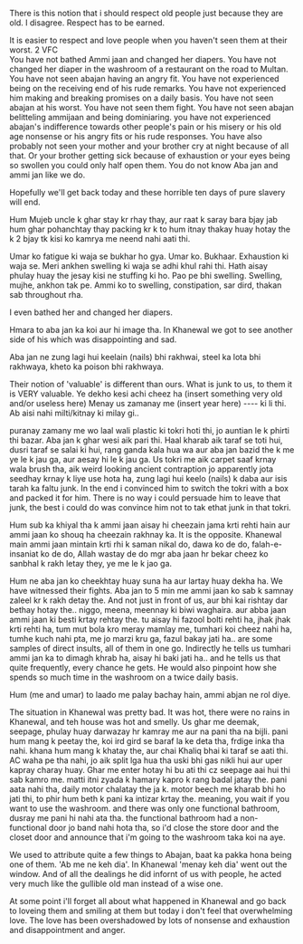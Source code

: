 
There is this notion that i should respect old people just because they are old. I disagree. Respect has to be earned. 

It is easier to respect and love people when you haven't seen them at their worst.
2	VFC 	 
You have not bathed Ammi jaan and changed her diapers. You have not changed her diaper in the washroom of a restaurant on the road to Multan. You have not seen abajan having an angry fit. You have not experienced being on the receiving end of his rude remarks. You have not experienced him making and breaking promises on a daily basis. You have not seen abajan at his worst. You have not seen them fight. You have not seen abajan belitteling ammijaan and being dominiaring. you have not experienced abajan's indifference towards other people's pain or his misery or his old age nonsense or his angry fits or his rude responses. You have also probably not seen your mother and your brother cry at night because of all that. Or your brother getting sick because of exhaustion or your eyes being so swollen you could only half open them. You do not know Aba jan and ammi jan like we do.


Hopefully we'll get back today and these horrible ten days of pure slavery will end.

Hum Mujeb uncle k ghar stay kr rhay thay, aur raat k saray bara bjay jab hum ghar pohanchtay thay packing kr k to hum itnay thakay huay hotay the k 2 bjay tk kisi ko kamrya me neend nahi aati thi.


Umar ko fatigue ki waja se bukhar ho gya. Umar ko. Bukhaar. Exhaustion ki waja se. Meri ankhen swelling ki waja se adhi khul rahi thi. Hath aisay phulay huay the jesay kisi ne stuffing ki ho. Pao pe bhi swelling. Swelling, mujhe, ankhon tak pe. Ammi ko to swelling, constipation, sar dird, thakan sab throughout rha.

I even bathed her and changed her diapers.

Hmara to aba jan ka koi aur hi image tha. In Khanewal we got to see another side of his which was disappointing and sad. 

Aba jan ne zung lagi hui keelain (nails) bhi rakhwai, steel ka lota bhi rakhwaya, kheto ka poison bhi rakhwaya. 

Their notion of 'valuable' is different than ours. What is junk to us, to them it is VERY valuable. Ye dekho kesi achi cheez ha (insert something very old and/or useless here) Menay us zamanay me (insert year here) ---- ki li thi. Ab aisi nahi milti/kitnay ki milay gi..

puranay zamany me wo laal wali plastic ki tokri hoti thi, jo auntian le k phirti thi bazar. Aba jan k ghar wesi aik pari thi. Haal kharab aik taraf se toti hui, dusri taraf se salai ki hui, rang ganda kala hua wa aur aba jan bazid the k me ye le k jau ga, aur aesay hi le k jau ga. Us tokri me aik carpet saaf krnay wala brush tha, aik weird looking ancient contraption jo apparently jota seedhay krnay k liye use hota ha, zung lagi hui keelo (nails) k daba aur isis tarah ka faltu junk. In the end i convinced him to switch the tokri with a box and packed it for him. There is no way i could persuade him to leave that junk, the best i could do was convince him not to tak ethat junk in that tokri.

Hum sub ka khiyal tha  k ammi jaan aisay hi cheezain jama krti rehti hain aur ammi jaan ko shouq ha cheezain rakhnay ka. It is the opposite. Khanewal main ammi jaan mintain krti rhi k saman nikal do, dawa ko de do, falah-e-insaniat ko de do, Allah wastay de do mgr aba jaan hr bekar cheez ko sanbhal k rakh letay they, ye me le k jao ga.

Hum ne aba jan ko cheekhtay huay suna ha aur lartay huay dekha ha. We have witnessed their fights. Aba jan to 5 min me ammi jaan ko sab k samnay zaleel kr k rakh detay the. And not just in front of us, aur bhi kai rishtay dar bethay hotay the.. niggo, meena, meennay ki biwi waghaira. aur abba jaan ammi jaan ki besti krtay rehtay the. tu aisay hi fazool bolti rehti ha, jhak jhak krti rehti ha, tum mut bola kro meray mamlay me, tumhari koi cheez nahi ha, tumhe kuch nahi pta, me jo marzi kru ga, fazul bakay jati ha.. are some samples of direct insults, all of them in one go. Indirectly he tells us tumhari ammi jan ka to dimagh khrab ha, aisay hi baki jati ha.. and he tells us that quite frequently, every chance he gets. He would also pinpoint how she spends so much time in the washroom on a twice daily basis.

Hum (me and umar) to laado me palay bachay hain, ammi abjan ne rol diye.

The situation in Khanewal was pretty bad. It was hot, there were no rains in Khanewal, and teh house was hot and smelly. Us ghar me deemak, seepage, phulay huay darwazay hr kamray me aur na pani tha na bijli. pani hum mang k peetay the, koi ird gird se baraf la ke deta tha, frdige inka tha nahi. khana hum mang k khatay the, aur chai Khaliq bhai ki taraf se aati thi. AC waha pe tha nahi, jo aik split lga hua tha uski bhi gas nikli hui aur uper kapray charay huay. Ghar me enter hotay hi bu ati thi cz seepage aai hui thi sab kamro me. matti itni zyada k hamary kapro k rang badal jatay the. pani aata nahi tha, daily motor chalatay the ja k. motor beech me kharab bhi ho jati thi, to phir hum beth k pani ka intizar krtay the. meaning, you wait if you want to use the washroom. and there was only one functional bathroom, dusray me pani hi nahi ata tha. the functional bathroom had a non-functional door jo band nahi hota tha, so i'd close the store door and the closet door and announce that i'm going to the washroom taka koi na aye.

We used to attribute quite a few things to Abajan, baat ka pakka hona being one of them. 'Ab me ne keh dia'. In Khanewal 'menay keh dia' went out the window.
And of all the dealings he did infornt of us with people, he acted very much like the gullible old man instead of a wise one.

At some point i'll forget all about what happened in Khanewal and go back to loveing them and smiling at them but today i don't feel that overwhelming love. The love has been overshadowed by lots of nonsense and exhaustion and disappointment and anger.